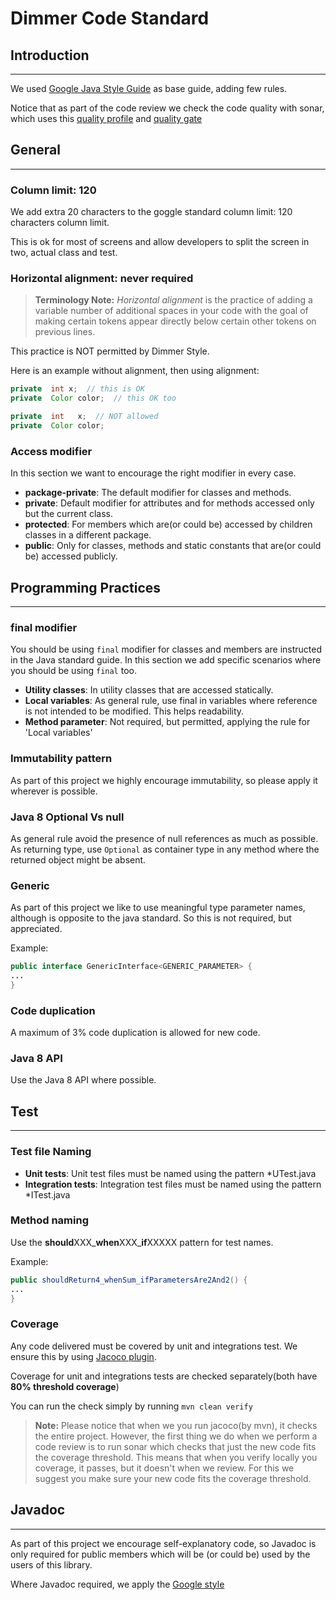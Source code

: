 
# Dimmer Code Standard

## Introduction
--------------------------------------------------------------------------------------------------------------------------------

We used [Google Java Style Guide][google-style-url] as base guide, adding few rules.

Notice that as part of the code review we check the code quality with sonar, which uses this [quality profile](https://sonarcloud.io/organizations/cloudyrock/quality_profiles/show?language=java&name=Dimmer+Quality++Profile)
and [quality gate](https://sonarcloud.io/organizations/cloudyrock/quality_gates/show/1437)


## General
--------------------------------------------------------------------------------------------------------------------------------

### Column limit: 120

We add extra 20 characters to the goggle standard column limit: 120 characters column limit.

This is ok for most of screens and allow developers to split the screen in two, actual class and test.

### Horizontal alignment: never required

> **Terminology Note:** _Horizontal alignment_ is the practice of adding a variable number of additional spaces in your code with the goal of making certain tokens appear directly below certain other tokens on previous lines.

This practice is NOT permitted by Dimmer Style.

Here is an example without alignment, then using alignment:

```java
private  int x;  // this is OK
private  Color color;  // this OK too

private  int   x;  // NOT allowed
private  Color color;
```


### Access modifier
In this section we want to encourage the right modifier in every case.

* __package-private__: The default modifier for classes and methods.
* __private__: Default modifier for attributes and for methods accessed only but the current class.
* __protected__: For members which are(or could be) accessed by children classes in a different package.
* __public__: Only for classes, methods and static constants that are(or could be) accessed publicly.


## Programming Practices
--------------------------------------------------------------------------------------------------------------------------------------------------

### final modifier

You should be using `final` modifier for classes and members are instructed in the Java standard guide. In  this section we add specific scenarios where
you should be using `final` too.

* __Utility classes__: In utility classes that are accessed statically.
* __Local variables__: As general rule, use final in variables where reference is not intended to be modified. This helps readability.
* __Method parameter__: Not required, but permitted, applying the rule for 'Local variables'

### Immutability pattern

As part of this project we highly encourage immutability, so please apply it wherever is possible.

### Java 8 Optional Vs null

As general rule avoid the presence of null references as much as possible. As returning type, use `Optional` as container type in any method where the returned object might be absent.

### Generic

As part of this project we like to use meaningful type parameter names, although is opposite to the java standard. So this is not required, but appreciated.

Example:

```java
public interface GenericInterface<GENERIC_PARAMETER> {
...
}
```

### Code duplication

A maximum of 3% code duplication is allowed for new code.

### Java 8 API

Use the Java 8 API where possible.


## Test
--------------------------------------------------------------------------------------------------------------------------------------------------

### Test file Naming

* __Unit tests__: Unit test files must be named using the pattern *UTest.java
* __Integration tests__: Integration test files must be named using the pattern *ITest.java

### Method naming

Use the **should**XXX_**when**XXX_**if**XXXXX pattern for test names.

Example:
```java
public shouldReturn4_whenSum_ifParametersAre2And2() {
...
}

```

### Coverage

Any code delivered must be covered by unit and integrations test. We ensure this by using [Jacoco plugin](https://www.eclemma.org/jacoco/).

Coverage for unit and integrations tests are checked separately(both have __80% threshold coverage__)

You can run the check simply by running `mvn clean verify`

> **Note:** Please notice that when we you run jacoco(by mvn), it checks the entire project. However, the first thing we do when we perform a code review
is to run sonar which checks that just the new code fits the coverage threshold. This means that when you verify locally you coverage, it passes, but it
doesn't when we review. For this we suggest you make sure your new code fits the coverage threshold.


## Javadoc
----------------------------------------------------------------------------------------------------------------------

As part of this project we encourage self-explanatory code, so Javadoc is only required for public members which will be (or could be) used by the users of this library.

Where Javadoc required, we apply the [Google style](http://google.github.io/styleguide/javaguide.html#s7-javadoc)





[google-style-url]:http://google.github.io/styleguide/javaguide.html